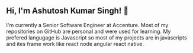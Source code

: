 ## Hi, I'm Ashutosh Kumar Singh! 👋

I'm currently a Senior Software Engineer at Accenture. Most of my repositories on GitHub are personal and were used for learning. My prefered langugage is Javascript so most of my projects are in javascripts and ites frame work like react node angular react native.
<!--
**ashu051995/ashu051995** is a ✨ _special_ ✨ repository because its `README.md` (this file) appears on your GitHub profile.

Here are some ideas to get you started:

- 🔭 I’m currently working on ...
- 🌱 I’m currently learning ...
- 👯 I’m looking to collaborate on ...
- 🤔 I’m looking for help with ...
- 💬 Ask me about ...
- 📫 How to reach me: ...
- 😄 Pronouns: ...
- ⚡ Fun fact: ...
-->
